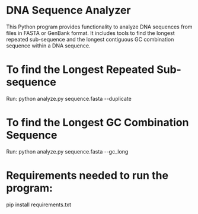 # DNA Sequence Analyzer
This Python program provides functionality to analyze DNA sequences from files in FASTA or GenBank format. It includes tools to find the longest repeated sub-sequence and the longest contiguous GC combination sequence within a DNA sequence.

# To find the Longest Repeated Sub-sequence
Run:
python analyze.py sequence.fasta --duplicate

# To find the Longest GC Combination Sequence
Run:
python analyze.py sequence.fasta --gc_long


# Requirements needed to run the program:
pip install requirements.txt


